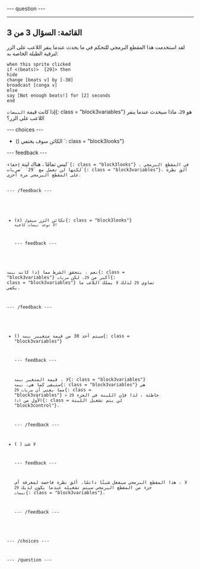
--- question ---

---
القائمة: السؤال 3 من 3
---

لقد استخدمت هذا المقطع البرمجي للتحكم في ما يحدث عندما ينقر اللاعب على الزر لترقية الطبلة الخاصة به:

```blocks3
when this sprite clicked
if <(beats)>  [29]> then 
hide
change [beats v] by [-30] 
broadcast [conga v] 
else
say [Not enough beats!] for [2] seconds 
end
```

إذا كانت قيمة `النبضات`{: class = "block3variables"} هو `29`، ماذا سيحدث عندما ينقر اللاعب على الزر؟

--- choices ---

- () الكائن سوف </code> يختفي `: class = "block3looks"}</p>

<p spaces-before="2">--- feedback ---</p>

<p spaces-before="2">ليس تمامًا ، هناك لبنة <code>إخفاء`{: class = "block3looks"} في المقطع البرمجي ، لكنها لن تعمل مع `29` `ضربات`{: class = "block3variables"}. ألق نظرة على المقطع البرمجي مرة أخرى.

  --- /feedback ---

- (x) نكائن الزر `سيقول`{: class = "block3looks"} `لا توجد نبضات كافية!`

  --- feedback ---

نعم ، يتحقق الشرط مما إذا كانت `نبضة`{: class = "block3variables"} أكبر من `29`، لكن `ضربات`{: class = "block3variables"} تساوي `29` لذلك لا يملك اللاعب ما يكفي.

  --- /feedback ---

- () سيتم أخذ 30 من قيمة متغيير `نبضة`{: class = "block3variables"}

  --- feedback ---

  لا ، قيمة المتغير `نبضة`{: class = "block3variables"} ستبقى كما هي. `نبضة`{: class = "block3variables"} هي `29` مما يعني أن `ضربات`{: class = "block3variables"} `> 29` خاطئة ، لذا فإن اللبنة في الجزء الأول من `اذا`{: class = لن يتم تشغيل اللبنة "block3control"}.

  --- /feedback ---

- ( ) لا شئ

  --- feedback ---

  لا ، هذا المقطع البرمجي سيفعل شيئًا دائمًا. ألق نظرة فاحصة لمعرفة أي جزء من المقطع البرمجي سيتم تشغيله عندما يكون لديك `29` `نبضات`{: class = "block3variables"}.

  --- /feedback ---

--- /choices ---

--- /question ---
